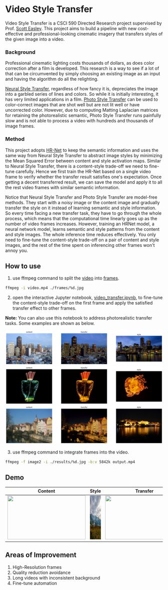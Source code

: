 # Video Style Transfer
 
Video Style Transfer is a CSCI 590 Directed Research project supervised by Prof. [Scott Easley](https://viterbi.usc.edu/directory/faculty/Easley/Scott). This project aims to build a pipeline with new cost-effective and professional-looking cinematic imagery that transfers styles of the given image into a video.

### Background

Professional cinematic lighting costs thousands of dollars, as does color correction after a film is developed. This research is a way to see if a lot of that can be circumvented by simply choosing an existing image as an input and having the algorithm do all the relighting.

[Neural Style Transfer](https://openaccess.thecvf.com/content_cvpr_2016/papers/Gatys_Image_Style_Transfer_CVPR_2016_paper.pdf), regardless of how fancy it is, depreciates the image into a garbled series of lines and colors. So while it is initially interesting, it has very limited applications in a film. [Photo Style Transfer](https://openaccess.thecvf.com/content_cvpr_2017/papers/Luan_Deep_Photo_Style_CVPR_2017_paper.pdf) can be used to color-correct images that are shot well but are not lit well or have uncorrected color. However, due to computing Matting Laplacian matrices for retaining the photorealistic semantic, Photo Style Transfer runs painfully slow and is not able to process a video with hundreds and thousands of image frames. 

### Method

This project adopts [HR-Net](https://ieeexplore.ieee.org/abstract/document/9052469?casa_token=y1aLdMGcewkAAAAA:UH78gcYDmeq6umHIbLCK9-py4U4cFYzRAgWOG9ltR7ozb4X7_q-5DPMM9wRXJCWhE3VoxjyqVw) to keep the semantic information and uses the same way from Neural Style Transfer to abstract image styles by minimizing the Mean Squared Error between content and style activation maps. Similar to Neural Style Transfer, there is a content-style trade-off we need to fine-tune carefully. Hence we first train the HR-Net based on a single video frame to verify whether the transfer result satisfies one's expectation. Once getting a decent transferred result, we can save the model and apply it to all the rest video frames with similar semantic information.

Notice that Neural Style Transfer and Photo Style Transfer are model-free methods. They start with a noisy image or the content image and gradually transfer the style on it instead of learning semantic and style information. So every time facing a new transfer task, they have to go through the whole process, which means that the computational time linearly goes up as the number of video frames increases. However, training an HRNet model, a neural network model, learns semantic and style patterns from the content and style images. The whole inference time reduces effectively. You only need to fine-tune the content-style trade-off on a pair of content and style images, and the rest of the time spent on inferencing other frames won't annoy you.

## How to use

1. use ffmpeg command to split the [video](/video.mp4) into [frames](/frames/).

```sh
ffmpeg -i video.mp4 ./frames/%d.jpg
```
2. open the interactive Jupyter notebook, [video_transfer.ipynb](/video_transfer.ipynb), to fine-tune the content-style trade-off on the first frame and apply the satisfied transfer effect to other frames.

**Note:** You can also use this notebook to address photorealistic transfer tasks. Some examples are shown as below.

![](imgs/3.png)
![](imgs/16.png)
![](imgs/24.png)


3. use ffmpeg command to integrate frames into the video.
```sh
ffmpeg -f image2 -i ./results/%d.jpg -b:v 5842k output.mp4
``` 

## Demo
Content             |  Style | Transfer
:-------------------------:|:-------------------------:|:---:
<img src="video.gif" width="250" height="140"/>  |  <img src="/styles/in47.png" width="250" height="140"/> | <img src="output.gif" width="250" height="140"/>






## Areas of Improvement

1. High-Resolution frames
2. Quality reduction avoidance
3. Long videos with inconsistent background
4. Fine-tune automation